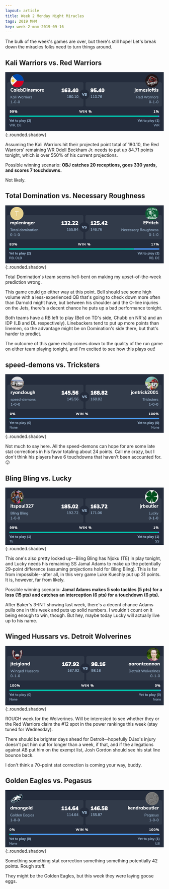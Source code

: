 ```yaml
---
layout: article
title: Week 2 Monday Night Miracles
tags: 2019 MNM
key: week-2-mnm-2019-09-16
---
```


The bulk of the week's games are over, but there's still hope! Let's break down the miracles folks need to turn things around.

<!--more-->

## Kali Warriors vs. Red Warriors

![](/post-assets/2019-09-16/kali_red.png){:.rounded.shadow}

Assuming the Kali Warriors hit their projected point total of 180.10, the Red Warriors' remaining WR Odell Beckham Jr. needs to put up 84.71 points tonight, which is over 550% of his current projections.

Possible winning scenario: **OBJ catches 20 receptions, goes 330 yards, and scores 7 touchdowns.**

Not likely.

## Total Domination vs. Necessary Roughness

![](/post-assets/2019-09-16/total_necessary.png){:.rounded.shadow}

Total Domination's team seems hell-bent on making my upset-of-the-week prediction wrong.

This game could go either way at this point. Bell should see some high volume with a less-experienced QB that's going to check down more often than Darnold might have, but between his shoulder and the O-line injuries on the Jets, there's a decent chance he puts up a bad performance tonight.

Both teams have a RB left to play (Bell on TD's side, Chubb on NR's) and an IDP (LB and DL respectively). Linebackers tend to put up more points than linemen, so the advantage might be on Domination's side there, but that's harder to predict.

The outcome of this game really comes down to the quality of the run game on either team playing tonight, and I'm excited to see how this plays out!

## speed-demons vs. Tricksters

![](/post-assets/2019-09-16/speed_tricksters.png){:.rounded.shadow}

Not much to say here. All the speed-demons can hope for are some late stat corrections in his favor totaling about 24 points. Call me crazy, but I don't think his players have 6 touchdowns that haven't been accounted for. 😛

## Bling Bling vs. Lucky

![](/post-assets/2019-09-16/bling_lucky.png){:.rounded.shadow}

This one's also pretty locked up--Bling Bling has Njoku (TE) in play tonight, and Lucky needs his remaining SS Jamal Adams to make up the potentially 29-point difference (assuming projections hold for Bling Bling). This is far from impossible--after all, in this very game Luke Kuechly put up 31 points. It is, however, far from likely.

Possible winning scenario: **Jamal Adams makes 5 solo tackles (5 pts) for a loss (15 pts) and catches an interception (6 pts) for a touchdown (6 pts).**

After Baker's 3-INT showing last week, there's a decent chance Adams pulls one in this week and puts up solid numbers. I wouldn't count on it being enough to win, though. But hey, maybe today Lucky will actually live up to his name.

## Winged Hussars vs. Detroit Wolverines

![](/post-assets/2019-09-16/winged_detroit.png){:.rounded.shadow}

ROUGH week for the Wolverines. Will be interested to see whether they or the Red Warriors claim the #12 spot in the power rankings this week (stay tuned for Wednesday).

There should be brighter days ahead for Detroit--hopefully DJax's injury doesn't put him out for longer than a week, if that, and if the allegations against AB put him on the exempt list, Josh Gordon should see his stat line bounce back.

I don't think a 70-point stat correction is coming your way, buddy.

## Golden Eagles vs. Pegasus

![](/post-assets/2019-09-16/golden_pegasus.png){:.rounded.shadow}

Something something stat correction something something potentially 42 points. Rough stuff.

They might be the Golden Eagles, but this week they were laying goose eggs. 
